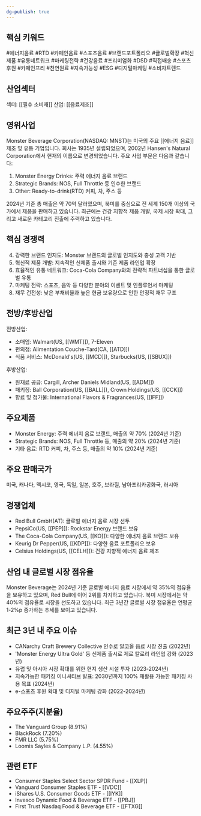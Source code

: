```yaml
---
dg-publish: true
---
```

## 핵심 키워드

#에너지음료 #RTD #카페인음료 #스포츠음료 #브랜드포트폴리오 #글로벌확장 #혁신제품 #유통네트워크 #마케팅전략 #건강음료 #프리미엄화 #DSD #직접배송 #스포츠후원 #카페인프리 #천연원료 #지속가능성 #ESG #디지털마케팅 #소비자트렌드

## 산업섹터

섹터: [[필수 소비재]]
산업: [[음료제조]]

## 영위사업

Monster Beverage Corporation(NASDAQ: MNST)는 미국의 주요 [[에너지 음료]] 제조 및 유통 기업입니다. 회사는 1935년 설립되었으며, 2002년 Hansen's Natural Corporation에서 현재의 이름으로 변경되었습니다. 주요 사업 부문은 다음과 같습니다:

1. Monster Energy Drinks: 주력 에너지 음료 브랜드
2. Strategic Brands: NOS, Full Throttle 등 인수한 브랜드
3. Other: Ready-to-drink(RTD) 커피, 차, 주스 등

2024년 기준 총 매출은 약 70억 달러였으며, 북미를 중심으로 전 세계 150개 이상의 국가에서 제품을 판매하고 있습니다. 최근에는 건강 지향적 제품 개발, 국제 시장 확대, 그리고 새로운 카테고리 진출에 주력하고 있습니다.

## 핵심 경쟁력

4. 강력한 브랜드 인지도: Monster 브랜드의 글로벌 인지도와 충성 고객 기반
5. 혁신적 제품 개발: 지속적인 신제품 출시와 기존 제품 라인업 확장
6. 효율적인 유통 네트워크: Coca-Cola Company와의 전략적 파트너십을 통한 글로벌 유통
7. 마케팅 전략: 스포츠, 음악 등 다양한 분야의 이벤트 및 인플루언서 마케팅
8. 재무 건전성: 낮은 부채비율과 높은 현금 보유량으로 인한 안정적 재무 구조

## 전방/후방산업

전방산업:

- 소매업: Walmart(US, [[WMT]]), 7-Eleven
- 편의점: Alimentation Couche-Tard(CA, [[ATD]])
- 식품 서비스: McDonald's(US, [[MCD]]), Starbucks(US, [[SBUX]])

후방산업:

- 원재료 공급: Cargill, Archer Daniels Midland(US, [[ADM]])
- 패키징: Ball Corporation(US, [[BALL]]), Crown Holdings(US, [[CCK]])
- 향료 및 첨가물: International Flavors & Fragrances(US, [[IFF]])

## 주요제품

- Monster Energy: 주력 에너지 음료 브랜드, 매출의 약 70% (2024년 기준)
- Strategic Brands: NOS, Full Throttle 등, 매출의 약 20% (2024년 기준)
- 기타 음료: RTD 커피, 차, 주스 등, 매출의 약 10% (2024년 기준)

## 주요 판매국가

미국, 캐나다, 멕시코, 영국, 독일, 일본, 호주, 브라질, 남아프리카공화국, 러시아

## 경쟁업체

- Red Bull GmbH(AT): 글로벌 에너지 음료 시장 선두
- PepsiCo(US, [[PEP]]): Rockstar Energy 브랜드 보유
- The Coca-Cola Company(US, [[KO]]): 다양한 에너지 음료 브랜드 보유
- Keurig Dr Pepper(US, [[KDP]]): 다양한 음료 포트폴리오 보유
- Celsius Holdings(US, [[CELH]]): 건강 지향적 에너지 음료 제조

## 산업 내 글로벌 시장 점유율

Monster Beverage는 2024년 기준 글로벌 에너지 음료 시장에서 약 35%의 점유율을 보유하고 있으며, Red Bull에 이어 2위를 차지하고 있습니다. 북미 시장에서는 약 40%의 점유율로 시장을 선도하고 있습니다. 최근 3년간 글로벌 시장 점유율은 연평균 1-2%p 증가하는 추세를 보이고 있습니다.

## 최근 3년 내 주요 이슈

- CANarchy Craft Brewery Collective 인수로 알코올 음료 시장 진출 (2022년)
- 'Monster Energy Ultra Gold' 등 신제품 출시로 제로 칼로리 라인업 강화 (2023년)
- 유럽 및 아시아 시장 확대를 위한 현지 생산 시설 투자 (2023-2024년)
- 지속가능한 패키징 이니셔티브 발표: 2030년까지 100% 재활용 가능한 패키징 사용 목표 (2024년)
- e-스포츠 후원 확대 및 디지털 마케팅 강화 (2022-2024년)

## 주요주주(지분율)

- The Vanguard Group (8.91%)
- BlackRock (7.20%)
- FMR LLC (5.75%)
- Loomis Sayles & Company L.P. (4.55%)

## 관련 ETF

- Consumer Staples Select Sector SPDR Fund - [[XLP]]
- Vanguard Consumer Staples ETF - [[VDC]]
- iShares U.S. Consumer Goods ETF - [[IYK]]
- Invesco Dynamic Food & Beverage ETF - [[PBJ]]
- First Trust Nasdaq Food & Beverage ETF - [[FTXG]]